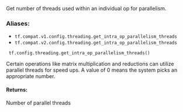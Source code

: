 Get number of threads used within an individual op for parallelism.
### Aliases:
- `tf.compat.v1.config.threading.get_intra_op_parallelism_threads`
- `tf.compat.v2.config.threading.get_intra_op_parallelism_threads`

```
 tf.config.threading.get_intra_op_parallelism_threads()
```
Certain operations like matrix multiplication and reductions can utilize parallel threads for speed ups. A value of 0 means the system picks an appropriate number.
#### Returns:
Number of parallel threads
